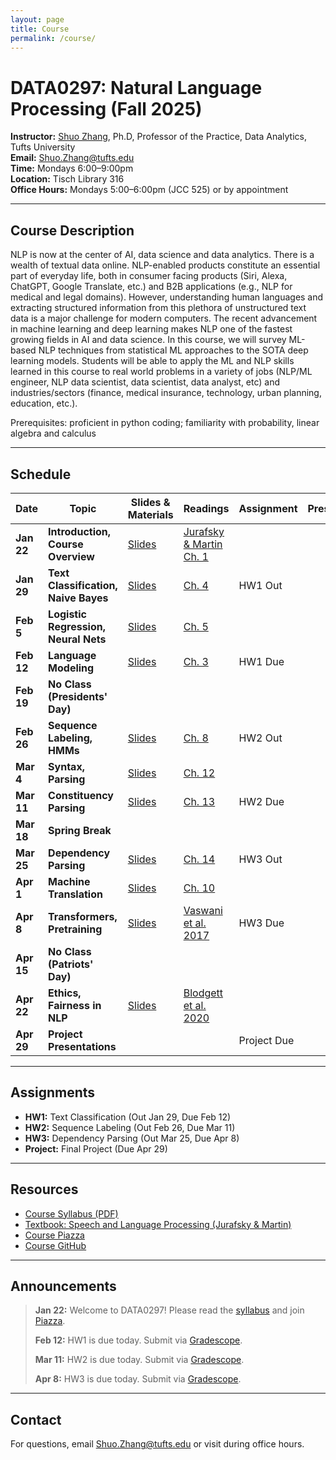 ```yaml
---
layout: page
title: Course
permalink: /course/
---
```


# DATA0297: Natural Language Processing (Fall 2025)

**Instructor:** [Shuo Zhang](https://as.tufts.edu/dataanalytics/people/faculty/shuo-zhang), Ph.D, Professor of the Practice, Data Analytics, Tufts University     
**Email:** [Shuo.Zhang@tufts.edu](mailto:Shuo.Zhang@tufts.edu)  
**Time:** Mondays 6:00–9:00pm  
**Location:** Tisch Library 316   
**Office Hours:** Mondays 5:00–6:00pm (JCC 525) or by appointment

---

## Course Description

NLP is now at the center of AI, data science and data analytics. There is a wealth of textual data online. NLP-enabled products constitute an essential part of everyday life, both in consumer facing products (Siri, Alexa, ChatGPT, Google Translate, etc.) and B2B applications (e.g., NLP for medical and legal domains). However, understanding human languages and extracting structured information from this plethora of unstructured text data is a major challenge for modern computers. The recent advancement in machine learning and deep learning makes NLP one of the fastest growing fields in AI and data science. In this course, we will survey ML-based NLP techniques from statistical ML approaches to the SOTA deep learning models. Students will be able to apply the ML and NLP skills learned in this course to real world problems in a variety of jobs (NLP/ML engineer, NLP data scientist, data scientist, data analyst, etc) and industries/sectors (finance, medical insurance, technology, urban planning, education, etc.). 

Prerequisites: proficient in python coding; familiarity with probability, linear algebra and calculus

---

## Schedule

| Date       | Topic                                   | Slides & Materials                                                                 | Readings                                                                 | Assignment      | Presentation |
|------------|-----------------------------------------|------------------------------------------------------------------------------------|--------------------------------------------------------------------------|-----------------|--------------|
| **Jan 22** | **Introduction, Course Overview**           | [Slides](https://shuozio.notion.site/Intro-1-22-24-2e2e2e2e2e2e2e2e2e2e2e2e2e2e2e2e) | [Jurafsky & Martin Ch. 1](https://web.stanford.edu/~jurafsky/slp3/1.pdf) |                 |              |
| **Jan 29** | **Text Classification, Naive Bayes**        | [Slides](https://shuozio.notion.site/Text-Classification-1-29-24-2e2e2e2e2e2e2e2e2e2e2e2e2e2e2e2e) | [Ch. 4](https://web.stanford.edu/~jurafsky/slp3/4.pdf)                   | HW1 Out         |              |
| **Feb 5**  | **Logistic Regression, Neural Nets**        | [Slides](https://shuozio.notion.site/Logistic-Regression-2-5-24-2e2e2e2e2e2e2e2e2e2e2e2e2e2e2e2e) | [Ch. 5](https://web.stanford.edu/~jurafsky/slp3/5.pdf)                   |                 |              |
| **Feb 12** | **Language Modeling**                       | [Slides](https://shuozio.notion.site/Language-Modeling-2-12-24-2e2e2e2e2e2e2e2e2e2e2e2e2e2e2e2e) | [Ch. 3](https://web.stanford.edu/~jurafsky/slp3/3.pdf)                   | HW1 Due         |              |
| **Feb 19** | **No Class (Presidents' Day)**              |                                                                                    |                                                                          |                 |              |
| **Feb 26** | **Sequence Labeling, HMMs**                 | [Slides](https://shuozio.notion.site/Sequence-Labeling-2-26-24-2e2e2e2e2e2e2e2e2e2e2e2e2e2e2e2e) | [Ch. 8](https://web.stanford.edu/~jurafsky/slp3/8.pdf)                   | HW2 Out         |              |
| **Mar 4**  | **Syntax, Parsing**                        | [Slides](https://shuozio.notion.site/Syntax-Parsing-3-4-24-2e2e2e2e2e2e2e2e2e2e2e2e2e2e2e2e) | [Ch. 12](https://web.stanford.edu/~jurafsky/slp3/12.pdf)                 |                 |              |
| **Mar 11** | **Constituency Parsing**                    | [Slides](https://shuozio.notion.site/Constituency-Parsing-3-11-24-2e2e2e2e2e2e2e2e2e2e2e2e2e2e2e2e) | [Ch. 13](https://web.stanford.edu/~jurafsky/slp3/13.pdf)                 | HW2 Due         |              |
| **Mar 18** | **Spring Break**                            |                                                                                    |                                                                          |                 |              |
| **Mar 25** | **Dependency Parsing**                      | [Slides](https://shuozio.notion.site/Dependency-Parsing-3-25-24-2e2e2e2e2e2e2e2e2e2e2e2e2e2e2e2e) | [Ch. 14](https://web.stanford.edu/~jurafsky/slp3/14.pdf)                 | HW3 Out         |              |
| **Apr 1**  | **Machine Translation**                     | [Slides](https://shuozio.notion.site/Machine-Translation-4-1-24-2e2e2e2e2e2e2e2e2e2e2e2e2e2e2e2e) | [Ch. 10](https://web.stanford.edu/~jurafsky/slp3/10.pdf)                 |                 |              |
| **Apr 8**  | **Transformers, Pretraining**               | [Slides](https://shuozio.notion.site/Transformers-4-8-24-2e2e2e2e2e2e2e2e2e2e2e2e2e2e2e2e) | [Vaswani et al. 2017](https://arxiv.org/abs/1706.03762)                  | HW3 Due         |              |
| **Apr 15** | **No Class (Patriots' Day)**                |                                                                                    |                                                                          |                 |              |
| **Apr 22** | **Ethics, Fairness in NLP**                 | [Slides](https://shuozio.notion.site/Ethics-Fairness-4-22-24-2e2e2e2e2e2e2e2e2e2e2e2e2e2e2e2e) | [Blodgett et al. 2020](https://aclanthology.org/2020.acl-main.485/)      |                 |              |
| **Apr 29** | **Project Presentations**                   |                                                                                    |                                                                          | Project Due     |              |

---

## Assignments

- **HW1:** Text Classification (Out Jan 29, Due Feb 12)
- **HW2:** Sequence Labeling (Out Feb 26, Due Mar 11)
- **HW3:** Dependency Parsing (Out Mar 25, Due Apr 8)
- **Project:** Final Project (Due Apr 29)

---

## Resources

- [Course Syllabus (PDF)](https://shuozio.notion.site/Syllabus-2e2e2e2e2e2e2e2e2e2e2e2e2e2e2e2e)
- [Textbook: Speech and Language Processing (Jurafsky & Martin)](https://web.stanford.edu/~jurafsky/slp3/)
- [Course Piazza](https://piazza.com/tufts/spring2024/data0297)
- [Course GitHub](https://github.com/data0297/nlp)

---

## Announcements

> **Jan 22:** Welcome to DATA0297! Please read the [syllabus](https://shuozio.notion.site/Syllabus-2e2e2e2e2e2e2e2e2e2e2e2e2e2e2e2e) and join [Piazza](https://piazza.com/tufts/spring2024/data0297).
> 
> **Feb 12:** HW1 is due today. Submit via [Gradescope](https://www.gradescope.com/).
> 
> **Mar 11:** HW2 is due today. Submit via [Gradescope](https://www.gradescope.com/).
> 
> **Apr 8:** HW3 is due today. Submit via [Gradescope](https://www.gradescope.com/).

---

## Contact

For questions, email [Shuo.Zhang@tufts.edu](mailto:Shuo.Zhang@tufts.edu) or visit during office hours. 
